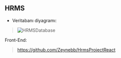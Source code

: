 
## HRMS 

+ Veritabanı diyagramı:

> ![HRMSDatabase](https://user-images.githubusercontent.com/46132459/120724751-1ee3e380-c4dd-11eb-9941-f364e31c04cc.PNG)

Front-End:
> https://github.com/Zeynebb/HrmsProjectReact








